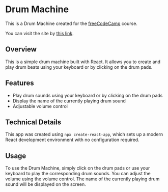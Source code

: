 # Drum Machine

This is a Drum Machine created for the [freeCodeCamp](https://www.freecodecamp.org/learn/front-end-development-libraries/front-end-development-libraries-projects/build-a-drum-machine) course.

You can visit the site by [this link](https://1giacomo.github.io/drum-machine/).

## Overview

This is a simple drum machine built with React. It allows you to create and play drum beats using your keyboard or by clicking on the drum pads.

## Features

- Play drum sounds using your keyboard or by clicking on the drum pads
- Display the name of the currently playing drum sound
- Adjustable volume control

## Technical Details

This app was created using `npx create-react-app`, which sets up a modern React development environment with no configuration required.

## Usage

To use the Drum Machine, simply click on the drum pads or use your keyboard to play the corresponding drum sounds. You can adjust the volume using the volume control. The name of the currently playing drum sound will be displayed on the screen.
